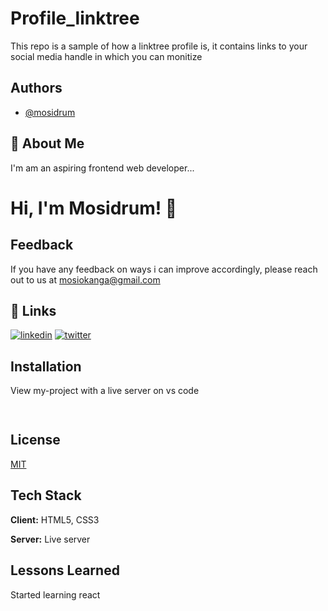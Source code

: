 
# Profile_linktree

This repo is a sample of how a linktree profile is, it contains links to your social media handle in which you can monitize 
## Authors

- [@mosidrum](https://www.github.com/mosidrum)


## 🚀 About Me
I'm am an aspiring frontend web developer...


# Hi, I'm Mosidrum! 👋


## Feedback

If you have any feedback on ways i can improve accordingly, please reach out to us at mosiokanga@gmail.com


## 🔗 Links
[![linkedin](https://img.shields.io/badge/linkedin-0A66C2?style=for-the-badge&logo=linkedin&logoColor=white)](https://linkedin.com/in/isaac-ayodele-37890521b)
[![twitter](https://img.shields.io/badge/twitter-1DA1F2?style=for-the-badge&logo=twitter&logoColor=white)](https://twitter.com/mosidrum)


## Installation

View my-project with a live server on vs code

```bash
  
```
    
## License

[MIT](https://choosealicense.com/licenses/mit/)


## Tech Stack

**Client:** HTML5, CSS3

**Server:** Live server


## Lessons Learned
Started learning react